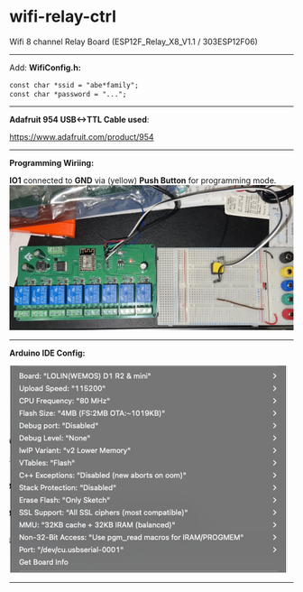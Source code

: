 # wifi-relay-ctrl
Wifi 8 channel Relay Board (ESP12F_Relay_X8_V1.1 / 303ESP12F06)

---
Add: **WifiConfig.h:**
```
const char *ssid = "abe*family";
const char *password = "...";
```
---
**Adafruit 954 USB<->TTL Cable used**:

https://www.adafruit.com/product/954

---
**Programming Wiriing:**

**IO1** connected to **GND** via (yellow) **Push Button** for programming mode.
![Alt text](ESP12F_Relay_Overview.jpg "Relay Board Overview")

---
**Arduino IDE Config:**

![Alt text](ArduinoIDEBoardConfig.png "Arduino IDE Compilation Config")

---